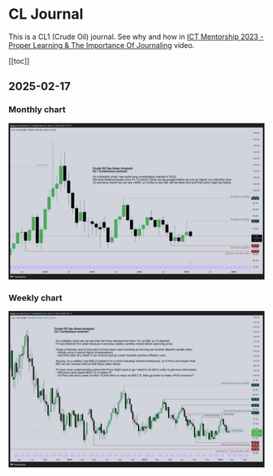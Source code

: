 # CL Journal
This is a CL1 (Crude Oil) journal. See why and how in
[ICT Mentorship 2023 - Proper Learning & The Importance Of Journaling](https://youtu.be/FQqwmDJOtxk) video.

<!-- nvm install --default 20.9.0 ; bun dev -->

[[toc]]

## 2025-02-17

### Monthly chart
![2025-02-17: Monthly chart](images/2025-02-17/2025-02-17-M.png)

### Weekly chart
![2025-02-17: Weekly chart](images/2025-02-17/2025-02-17-W.png)
